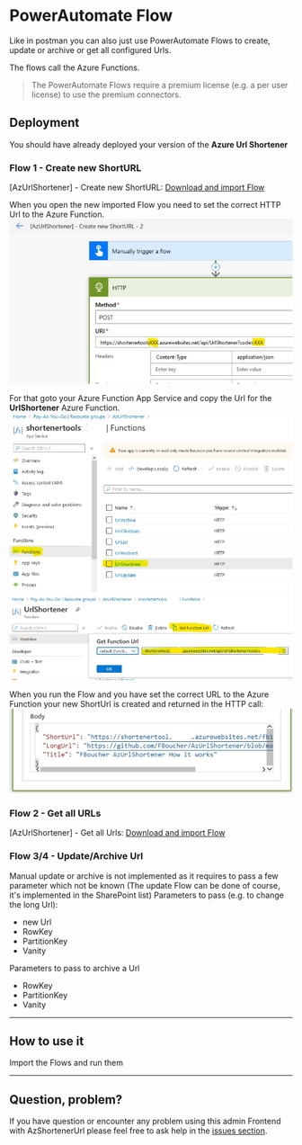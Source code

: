 # PowerAutomate Flow
Like in postman you can also just use PowerAutomate Flows to create, update or archive or get all configured Urls.

The flows call the Azure Functions.

> The PowerAutomate Flows require a premium license (e.g. a per user license) to use the premium connectors.


## Deployment
You should have already deployed your version of the **Azure Url Shortener**

### Flow 1 - Create new ShortURL
[AzUrlShortener] - Create new ShortURL: [Download and import Flow](deployment/[AzUrlShortener]-CreatenewShortURL_20200621211731.zip)

When you open the new imported Flow you need to set the correct HTTP Url to the Azure Function.
![Create new List](medias/UpdateFlow_HTTPCall_with_AzureFunctionUrl.jpg)


For that goto your Azure Function App Service and copy the Url for the **UrlShortener** Azure Function.
![Get Azure Function Url](medias/GetAzureFunctionURL1.jpg)
![Copy Azure Function Url](medias/GetAzureFunctionURL2.jpg)

When you run the Flow and you have set the correct URL to the Azure Function your new ShortUrl is created and returned in the HTTP call:
![CResult new created ShortUrl](medias/Result_CreateShortUrl.jpg)


### Flow 2 - Get all URLs
[AzUrlShortener] - Get all Urls: [Download and import Flow](deployment/[AzUrlShortener]-GetallURLs_20200621214422.zip)


### Flow 3/4 - Update/Archive Url
Manual update or archive is not implemented as it requires to pass a few parameter which not be known (The update Flow can be done of course, it's implemented in the SharePoint list)
Parameters to pass (e.g. to change the long Url):
- new Url
- RowKey
- PartitionKey
- Vanity

Parameters to pass to archive a Url
- RowKey
- PartitionKey
- Vanity


---


## How to use it
Import the Flows and run them


---


## Question, problem?

If you have question or encounter any problem using this admin Frontend with AzShortenerUrl please feel free to ask help in the [issues section](https://github.com/FBoucher/AzUrlShortener/issues).


[adminBlazorWebsite_Url_list]: medias/adminBlazorWebsite_Url_list.png
[adminBlazorWebsite_Add_Url]: medias/adminBlazorWebsite_Add_Url.png
[portalConfig]: medias/portalConfig.png
